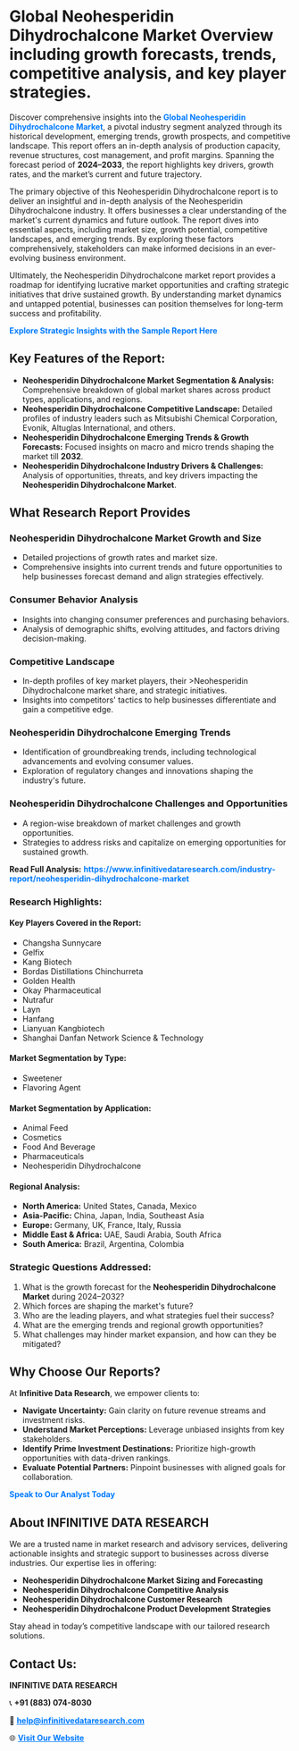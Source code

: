 <h1>Global Neohesperidin Dihydrochalcone Market Overview including growth forecasts, trends, competitive analysis, and key player strategies.</h1>
<p>
Discover comprehensive insights into the 
<a href="https://www.infinitivedataresearch.com/industry-report/neohesperidin-dihydrochalcone-market" rel="dofollow" style="color: #007BFF; text-decoration: none;"><strong>Global Neohesperidin Dihydrochalcone Market</strong></a>, a pivotal industry segment analyzed through its historical development, emerging trends, growth prospects, and competitive landscape. This report offers an in-depth analysis of production capacity, revenue structures, cost management, and profit margins. Spanning the forecast period of <strong>2024–2033</strong>, the report highlights key drivers, growth rates, and the market’s current and future trajectory.
</p>
<p>
The primary objective of this Neohesperidin Dihydrochalcone report is to deliver an insightful and in-depth analysis of the Neohesperidin Dihydrochalcone industry. It offers businesses a clear understanding of the market's current dynamics and future outlook. The report dives into essential aspects, including market size, growth potential, competitive landscapes, and emerging trends. By exploring these factors comprehensively, stakeholders can make informed decisions in an ever-evolving business environment.
</p>
<p>
Ultimately, the Neohesperidin Dihydrochalcone market report provides a roadmap for identifying lucrative market opportunities and crafting strategic initiatives that drive sustained growth. By understanding market dynamics and untapped potential, businesses can position themselves for long-term success and profitability.
</p>
<p>
<a href="https://www.infinitivedataresearch.com/request-sample/reportId=103171" style="color: #007BFF; text-decoration: none;"><strong>Explore Strategic Insights with the Sample Report Here</strong></a>
</p>

<h2>Key Features of the Report:</h2>
<ul>
<li><strong>Neohesperidin Dihydrochalcone Market Segmentation & Analysis:</strong> Comprehensive breakdown of global market shares across product types, applications, and regions.</li>
<li><strong>Neohesperidin Dihydrochalcone Competitive Landscape:</strong> Detailed profiles of industry leaders such as Mitsubishi Chemical Corporation, Evonik, Altuglas International, and others.</li>
<li><strong>Neohesperidin Dihydrochalcone Emerging Trends & Growth Forecasts:</strong> Focused insights on macro and micro trends shaping the market till <strong>2032</strong>.</li>
<li><strong>Neohesperidin Dihydrochalcone Industry Drivers & Challenges:</strong> Analysis of opportunities, threats, and key drivers impacting the <strong>Neohesperidin Dihydrochalcone Market</strong>.</li>
</ul>

<h2>What Research Report Provides</h2>
<h3>Neohesperidin Dihydrochalcone Market Growth and Size</h3>
<ul>
<li>Detailed projections of growth rates and market size.</li>
<li>Comprehensive insights into current trends and future opportunities to help businesses forecast demand and align strategies effectively.</li>
</ul>

<h3>Consumer Behavior Analysis</h3>
<ul>
<li>Insights into changing consumer preferences and purchasing behaviors.</li>
<li>Analysis of demographic shifts, evolving attitudes, and factors driving decision-making.</li>
</ul>

<h3>Competitive Landscape</h3>
<ul>
<li>In-depth profiles of key market players, their >Neohesperidin Dihydrochalcone market share, and strategic initiatives.</li>
<li>Insights into competitors' tactics to help businesses differentiate and gain a competitive edge.</li>
</ul>

<h3>Neohesperidin Dihydrochalcone Emerging Trends</h3>
<ul>
<li>Identification of groundbreaking trends, including technological advancements and evolving consumer values.</li>
<li>Exploration of regulatory changes and innovations shaping the industry's future.</li>
</ul>

<h3>Neohesperidin Dihydrochalcone Challenges and Opportunities</h3>
<ul>
<li>A region-wise breakdown of market challenges and growth opportunities.</li>
<li>Strategies to address risks and capitalize on emerging opportunities for sustained growth.</li>
</ul>
<p><strong>Read Full Analysis:</strong> <a href="https://www.infinitivedataresearch.com/industry-report/neohesperidin-dihydrochalcone-market" rel="dofollow" style="color: #007BFF; text-decoration: none;"><strong>https://www.infinitivedataresearch.com/industry-report/neohesperidin-dihydrochalcone-market</strong></a></p>
<h3>Research Highlights:</h3>
<h4>Key Players Covered in the Report:</h4>
<ul><li>Changsha Sunnycare</li><li>Gelfix</li><li>Kang Biotech</li><li>Bordas Distillations Chinchurreta</li><li>Golden Health</li><li>Okay Pharmaceutical</li><li>Nutrafur</li><li>Layn</li><li>Hanfang</li><li>Lianyuan Kangbiotech</li><li>Shanghai Danfan Network Science &amp; Technology</li></ul>
<h4>Market Segmentation by Type:</h4>
<ul><li>Sweetener</li><li>Flavoring Agent</li></ul>
<h4>Market Segmentation by Application:</h4>
<ul><li>Animal Feed</li><li>Cosmetics</li><li>Food And Beverage</li><li>Pharmaceuticals</li><li>Neohesperidin Dihydrochalcone</li></ul>

<h4>Regional Analysis:</h4>
<ul>
<li><strong>North America:</strong> United States, Canada, Mexico</li>
<li><strong>Asia-Pacific:</strong> China, Japan, India, Southeast Asia</li>
<li><strong>Europe:</strong> Germany, UK, France, Italy, Russia</li>
<li><strong>Middle East & Africa:</strong> UAE, Saudi Arabia, South Africa</li>
<li><strong>South America:</strong> Brazil, Argentina, Colombia</li>
</ul>

<h3>Strategic Questions Addressed:</h3>
<ol>
<li>What is the growth forecast for the <strong>Neohesperidin Dihydrochalcone Market</strong> during 2024–2032?</li>
<li>Which forces are shaping the market's future?</li>
<li>Who are the leading players, and what strategies fuel their success?</li>
<li>What are the emerging trends and regional growth opportunities?</li>
<li>What challenges may hinder market expansion, and how can they be mitigated?</li>
</ol>

<h2>Why Choose Our Reports?</h2>
<p>At <strong>Infinitive Data Research</strong>, we empower clients to:</p>
<ul>
<li><strong>Navigate Uncertainty:</strong> Gain clarity on future revenue streams and investment risks.</li>
<li><strong>Understand Market Perceptions:</strong> Leverage unbiased insights from key stakeholders.</li>
<li><strong>Identify Prime Investment Destinations:</strong> Prioritize high-growth opportunities with data-driven rankings.</li>
<li><strong>Evaluate Potential Partners:</strong> Pinpoint businesses with aligned goals for collaboration.</li>
</ul>
<p><a href="https://www.infinitivedataresearch.com/industry-report/neohesperidin-dihydrochalcone-market" rel="dofollow" style="color: #007BFF; text-decoration: none;"><strong>Speak to Our Analyst Today</strong></a></p>

<h2>About INFINITIVE DATA RESEARCH</h2>
<p>We are a trusted name in market research and advisory services, delivering actionable insights and strategic support to businesses across diverse industries. Our expertise lies in offering:</p>
<ul>
<li><strong>Neohesperidin Dihydrochalcone Market Sizing and Forecasting</strong></li>
<li><strong>Neohesperidin Dihydrochalcone Competitive Analysis</strong></li>
<li><strong>Neohesperidin Dihydrochalcone Customer Research</strong></li>
<li><strong>Neohesperidin Dihydrochalcone Product Development Strategies</strong></li>
</ul>
<p>Stay ahead in today’s competitive landscape with our tailored research solutions.</p>

<h2>Contact Us:</h2>
<p><strong>INFINITIVE DATA RESEARCH</strong></p>
<p>📞 <strong>+91 (883) 074-8030</strong></p>
<p>📧 <strong><a href="mailto:help@infinitivedataresearch.com" style="color: #007BFF;">help@infinitivedataresearch.com</a></strong></p>
<p>🌐 <strong><a href="https://www.infinitivedataresearch.com" rel="dofollow" style="color: #007BFF;">Visit Our Website</a></strong></p>